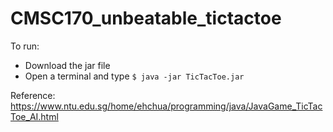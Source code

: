 # CMSC170_unbeatable_tictactoe

To run:
- Download the jar file
- Open a terminal and type ```$ java -jar TicTacToe.jar```

Reference:
https://www.ntu.edu.sg/home/ehchua/programming/java/JavaGame_TicTacToe_AI.html
